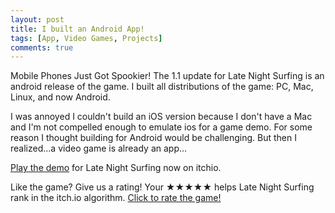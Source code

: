 ```yaml
---
layout: post
title: I built an Android App! 
tags: [App, Video Games, Projects]
comments: true
---
```

Mobile Phones Just Got Spookier! The 1.1 update for Late Night Surfing is an android release of the game. I built all distributions of the game: PC, Mac, Linux, and now Android. 

I was annoyed I couldn't build an iOS version because I don't have a Mac and I'm not compelled enough to emulate ios for a game demo. For some reason I thought building for Android would be challenging. But then I realized...a video game is already an app...

[Play the demo](https://decolfutures.itch.io/late-night-surfing/) for Late Night Surfing now on itchio. 

Like the game? Give us a rating! Your ★★★★★ helps Late Night Surfing rank in the itch.io algorithm. [Click to rate the game!](https://decolfutures.itch.io/late-night-surfing/rate)
